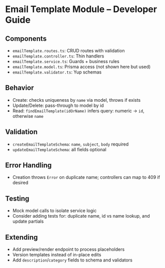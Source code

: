 # Email Template Module – Developer Guide

## Components

- `emailTemplate.routes.ts`: CRUD routes with validation
- `emailTemplate.controller.ts`: Thin handlers
- `emailTemplate.service.ts`: Guards + business rules
- `emailTemplate.model.ts`: Prisma access (not shown here but used)
- `emailTemplate.validator.ts`: Yup schemas

## Behavior

- Create: checks uniqueness by `name` via model, throws if exists
- Update/Delete: pass-through to model by id
- Read: `findEmailTemplate(idOrName)` infers query: numeric → `id`, otherwise `name`

## Validation

- `createEmailTemplateSchema`: `name`, `subject`, `body` required
- `updateEmailTemplateSchema`: all fields optional

## Error Handling

- Creation throws `Error` on duplicate name; controllers can map to 409 if desired

## Testing

- Mock model calls to isolate service logic
- Consider adding tests for: duplicate name, id vs name lookup, and update partials

## Extending

- Add preview/render endpoint to process placeholders
- Version templates instead of in-place edits
- Add `description`/`category` fields to schema and validators
